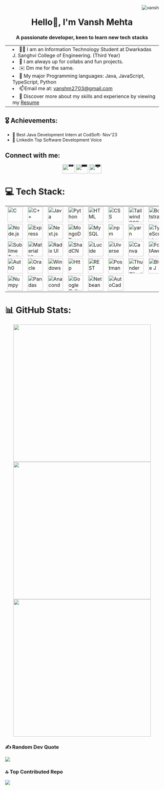 <img src="https://komarev.com/ghpvc/?username=vanshm2703&label=Profile%20views&color=0e75b6&style=for-the-badge" alt="vansh" align="right" />
<h1 align="center">Hello👋, I'm Vansh Mehta</h1>
<h3 align="center">A passionate developer, keen to learn new tech stacks</h3>

<table>
	<tr>
		<td>
			  <!-- Image removed -->
		</td>
		<td>
			<li> 👨‍💻 I am an Information Technology Student at Dwarkadas J. Sanghvi College of Engineering. (Third Year)
			<li> 🤝 I am always up for collabs and fun projects.
			<li> ✉️ Dm me for the same.
			<li> 🛌 My major Programming languages: Java, JavaScript, TypeScript, Python
			<li> 📫Email me at: <a href="mailto:vanshm2703@gmail.com">vanshm2703@gmail.com</a></li>
            <li> 📄 Discover more about my skills and experience by viewing my <a href="https://drive.google.com/file/d/11_7uvHoqod_fg3h22qA1S3yAg8fasiS5/view?usp=drive_link">Resume</a></li>
		</td>
	</tr>
</table>

## 🎖️ Achievements:
- 🥇 Best Java Development Intern at CodSoft- Nov'23
- 🥇 Linkedin Top Software Development Voice

## Connect with me:

<div align="center" style="line-height: 0;">
    <a href="https://x.com/vanshm2703" target="blank" style="text-decoration: none; border: none; outline: none;">
        <img src="https://img.freepik.com/premium-vector/vector-new-twitter-x-white-logo-black-background_744381-866.jpg" alt="vanshm2703" height="30" width="40" />
    </a>
    <a href="https://www.linkedin.com/in/vanshm2703/" target="blank" style="text-decoration: none; border: none; outline: none;">
        <img src="https://raw.githubusercontent.com/rahuldkjain/github-profile-readme-generator/master/src/images/icons/Social/linked-in-alt.svg" alt="https://www.linkedin.com/in/vanshm2703/" height="30" width="40" />
    </a>
    <a href="mailto:vanshm2703@gmail.com" style="text-decoration: none; border: none; outline: none;">
        <img src="https://cdn.iconscout.com/icon/free/png-256/free-gmail-2981844-2476484.png?f=webp&w=256" alt="vanshm2703@gmail.com" height="30" width="40" />
    </a>
</div>

# 💻 Tech Stack:
<div align="center">
	<table>
		<tr>
			<td><img width="50" src="https://user-images.githubusercontent.com/25181517/192106070-46255bcf-65e6-4c6b-a296-bf8d0d8fb2a7.png" alt="C" title="C"/></td>
			<td><img width="50" src="https://user-images.githubusercontent.com/25181517/192106073-90fffafe-3562-4ff9-a37e-c77a2da0ff58.png" alt="C++" title="C++"/></td>
			<td><img width="50" src="https://user-images.githubusercontent.com/25181517/117201156-9a724800-adec-11eb-9a9d-3cd0f67da4bc.png" alt="Java" title="Java"/></td>
			<td><img width="50" src="https://user-images.githubusercontent.com/25181517/183423507-c056a6f9-1ba8-4312-a350-19bcbc5a8697.png" alt="Python" title="Python"/></td>
			<td><img width="50" src="https://user-images.githubusercontent.com/25181517/192158954-f88b5814-d510-4564-b285-dff7d6400dad.png" alt="HTML" title="HTML"/></td>
			<td><img width="50" src="https://user-images.githubusercontent.com/25181517/183898674-75a4a1b1-f960-4ea9-abcb-637170a00a75.png" alt="CSS" title="CSS"/></td>
			<td><img width="50" src="https://user-images.githubusercontent.com/25181517/202896760-337261ed-ee92-4979-84c4-d4b829c7355d.png" alt="Tailwind CSS" title="Tailwind CSS"/></td>
			<td><img width="50" src="https://user-images.githubusercontent.com/25181517/183898054-b3d693d4-dafb-4808-a509-bab54cf5de34.png" alt="Bootstrap" title="Bootstrap"/></td>
			<td><img width="50" src="https://user-images.githubusercontent.com/25181517/117447155-6a868a00-af3d-11eb-9cfe-245df15c9f3f.png" alt="JavaScript" title="JavaScript"/></td>
			<td><img width="50" src="https://user-images.githubusercontent.com/25181517/183897015-94a058a6-b86e-4e42-a37f-bf92061753e5.png" alt="React" title="React"/></td>
		</tr>
		<tr>
			<td><img width="50" src="https://user-images.githubusercontent.com/25181517/183568594-85e280a7-0d7e-4d1a-9028-c8c2209e073c.png" alt="Node.js" title="Node.js"/></td>
			<td><img width="50" src="https://user-images.githubusercontent.com/25181517/183859966-a3462d8d-1bc7-4880-b353-e2cbed900ed6.png" alt="Express" title="Express.js"/></td>
			<td><img width="50" src="https://github.com/marwin1991/profile-technology-icons/assets/136815194/5f8c622c-c217-4649-b0a9-7e0ee24bd704" alt="Next.js" title="Next.js"/></td>
			<td><img width="50" src="https://user-images.githubusercontent.com/25181517/182884177-d48a8579-2cd0-447a-b9a6-ffc7cb02560e.png" alt="MongoDB" title="MongoDB"/></td>
			<td><img width="50" src="https://user-images.githubusercontent.com/25181517/183896128-ec99105a-ec1a-4d85-b08b-1aa1620b2046.png" alt="MySQL" title="MySQL"/></td>
			<td><img width="50" src="https://user-images.githubusercontent.com/25181517/121401671-49102800-c959-11eb-9f6f-74d49a5e1774.png" alt="npm" title="npm"/></td>
			<td><img width="50" src="https://user-images.githubusercontent.com/25181517/183049794-a3dfaddd-22ee-4ffe-b0b4-549ccd4879f9.png" alt="yarn" title="yarn"/></td>
			<td><img width="50" src="https://user-images.githubusercontent.com/25181517/183890598-19a0ac2d-e88a-4005-a8df-1ee36782fde1.png" alt="TypeScript" title="TypeScript"/></td>
			<td><img width="50" src="https://user-images.githubusercontent.com/25181517/183914128-3fc88b4a-4ac1-40e6-9443-9a30182379b7.png" alt="Jupyter Notebook" title="Jupyter Notebook"/></td>
			<td><img width="50" src="https://user-images.githubusercontent.com/25181517/192108891-d86b6220-e232-423a-bf5f-90903e6887c3.png" alt="Visual Studio Code" title="Visual Studio Code"/></td>
		</tr>
		<tr>
			<td><img width="50" src="https://user-images.githubusercontent.com/25181517/192108375-268c35e6-ab26-44b2-88bf-e3121a4e5083.png" alt="Sublime Text" title="Sublime Text"/></td>
			<td><img width="50" src="https://mui.com/static/logo.png" alt="Material UI" title="Material UI"/></td>
			<td><img width="50" src="https://avatars.githubusercontent.com/u/75042455?s=280&v=4" alt="Radix UI" title="Radix UI"/></td>
			<td><img width="50" src="https://avatars.githubusercontent.com/u/139895814?s=200&v=4" alt="ShadCN" title="ShadCN"/></td>
			<td><img width="50" src="https://encrypted-tbn0.gstatic.com/images?q=tbn:ANd9GcScndwTwBMTv-NHGuycG8rMvddVTWnLmlQNwQ&s" alt="Lucide" title="Lucide"/></td>
			<td><img width="50" src="https://avatars.githubusercontent.com/u/103369066?v=4" alt="Uiverse" title="Uiverse"/></td>
			<td><img width="50" src="https://github.com/marwin1991/profile-technology-icons/assets/136815194/02494c7c-de6a-43a6-9293-6369696842ed" alt="Canva" title="Canva"/></td>
			<td><img width="50" src="https://www.drupal.org/files/project-images/font_awesome_logo.png" alt="FontAwesome" title="FontAwesome"/></td>
			<td><img width="50" src="https://user-images.githubusercontent.com/25181517/192108372-f71d70ac-7ae6-4c0d-8395-51d8870c2ef0.png" alt="Git" title="Git"/></td>
			<td><img width="50" src="https://user-images.githubusercontent.com/25181517/192108374-8da61ba1-99ec-41d7-80b8-fb2f7c0a4948.png" alt="GitHub" title="GitHub"/></td>
		</tr>
		<tr>
			<td><img width="50" src="https://seeklogo.com/images/A/auth0-logo-CB96B17A7D-seeklogo.com.png" alt="Auth0" title="Auth0"/></td>
            <td><img width="50" src="https://encrypted-tbn0.gstatic.com/images?q=tbn:ANd9GcRd9RyC9Pc_QnczRFMfYEr2jxFQ9s9NjMqSOA&s" alt="Oracle" title="Oracle"/></td> 
            <td><img width="50" src="https://user-images.githubusercontent.com/25181517/186884150-05e9ff6d-340e-4802-9533-2c3f02363ee3.png" alt="Windows" title="Windows"/></td>
			<td><img width="50" src="https://user-images.githubusercontent.com/25181517/192107854-765620d7-f909-4953-a6da-36e1ef69eea6.png" alt="Http" title="Http"/></td>
		<td><img width="50" src="https://user-images.githubusercontent.com/25181517/192107858-fe19f043-c502-4009-8c47-476fc89718ad.png" alt="REST" title="REST"/></td>
			<td><img width="50" src="https://user-images.githubusercontent.com/25181517/192109061-e138ca71-337c-4019-8d42-4792fdaa7128.png" alt="Postman" title="Postman"/></td>
                        <td><img width="50" src="https://www.katk.dev/static/86f2f48b9b0dd900b4892f49f4bbab81/e4f06/logo.png" alt="Thunder Client" title="Thunder Client"/></td>	
			 <td><img width="50" src="https://www.bluej.org/bluej-icon-256-2x.png" alt="Blue J" title="Blue J"/></td>
			 <td><img width="50" src="https://e7.pngegg.com/pngimages/191/643/png-clipart-turbo-c-borland-turbo-c-computer-software-two-sessions-npc-and-cppcc-text-trademark.png" alt="Turbo C" title="Turbo C"/></td>
			<td><img width="50" src="https://seeklogo.com/images/Z/zod-logo-B57E684330-seeklogo.com.png" alt="Zod" title="Zod"/></td>
		</tr>
		<tr>
			<td><img width="50" src="https://logosandtypes.com/wp-content/uploads/2024/02/NumPy.png" alt="Numpy" title="Numpy"/></td>
                        <td><img width="50" src="https://encrypted-tbn0.gstatic.com/images?q=tbn:ANd9GcSHZd37oUzVXPHOsl-Ygg5hzYpZs7Djvk-vSw&s" alt="Pandas" title="Pandas"/></td>	
			 <td><img width="50" src="https://encrypted-tbn0.gstatic.com/images?q=tbn:ANd9GcTXqvREgueCenWgK3AOYf2Ggyz-jOISn5uJfg&s" alt="Anaconda Navigator" title="Anaconda Navigator"/></td>
			 <td><img width="50" src="https://upload.wikimedia.org/wikipedia/commons/thumb/d/d0/Google_Colaboratory_SVG_Logo.svg/1280px-Google_Colaboratory_SVG_Logo.svg.png" alt="Google Collab" title="Google Collab"/></td>
			<td><img width="50" src="https://download.logo.wine/logo/NetBeans/NetBeans-Logo.wine.png" alt="Netbeans" title="Netbeans"/></td>
			<td><img width="50" src="https://applet3d.com/wp-content/uploads/2023/01/auto-cad-logo.png" alt="AutoCad" title="AutoCad"/></td>
		</tr>
	</table>
</div>




# 📊 GitHub Stats:

<div align="center">
	<a href="https://github.com/vanshm2703">
		<img width="450" src="https://github-readme-stats.vercel.app/api?username=vanshm2703&show_icons=true&theme=radical" />
	</a>
	<a href="https://github.com/vanshm2703">
		<img width="450" src="https://github-readme-streak-stats.herokuapp.com/?user=vanshm2703&theme=radical" />
	</a>
</div>
<div align="center">
	<a href="https://github.com/vanshm2703">
		<img width="450" src="https://github-readme-stats.vercel.app/api/top-langs/?username=vanshm2703&layout=compact&theme=radical" />
	</a>
</div>

### ✍️ Random Dev Quote
![](https://quotes-github-readme.vercel.app/api?type=horizontal&theme=radical)

### 🔝 Top Contributed Repo
![](https://github-contributor-stats.vercel.app/api?username=vanshm2703&limit=5&theme=dark&combine_all_yearly_contributions=true)

